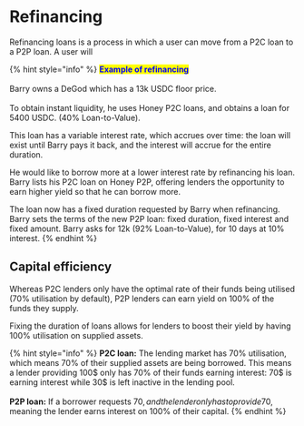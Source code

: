 # Refinancing

Refinancing loans is a process in which a user can move from a P2C loan to a P2P loan. A user will&#x20;

{% hint style="info" %}
<mark style="color:blue;">**Example of refinancing**</mark>\
\
Barry owns a DeGod which has a 13k USDC floor price. \
\
To obtain instant liquidity, he uses Honey P2C loans, and obtains a loan for 5400 USDC. (40% Loan-to-Value).

This loan has a variable interest rate, which accrues over time: the loan will exist until Barry pays it back, and the interest will accrue for the entire duration.

He would like to borrow more at a lower interest rate by refinancing his loan. Barry lists his P2C loan on Honey P2P, offering lenders the opportunity to earn higher yield so that he can borrow more.

The loan now has a fixed duration requested by Barry when refinancing. Barry sets the  terms of the new P2P loan: fixed duration, fixed interest and fixed amount. Barry asks for 12k (92% Loan-to-Value), for 10 days at 10% interest.
{% endhint %}

## Capital efficiency

Whereas P2C lenders only have the optimal rate of their funds being utilised (70% utilisation by default), P2P lenders can earn yield on 100% of the funds they supply.

Fixing the duration of loans allows for lenders to boost their yield by having 100% utilisation on supplied assets.

{% hint style="info" %}
**P2C loan:** The lending market has 70% utilisation, which means 70% of their supplied assets are being borrowed. This means a lender providing 100$ only has 70% of their funds earning interest: 70$ is earning interest while 30$ is left inactive in the lending pool.\
\
**P2P loan:** If a borrower requests 70$, and the lender only has to provide 70$, meaning the lender earns interest on 100% of their capital.
{% endhint %}
